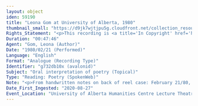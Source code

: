 ```yaml
---
layout: object
iden: 59190
title: "Leona Gom at University of Alberta, 1980"
thumbnail_small: "https://d9jk7wjtjpu5g.cloudfront.net/collection_resource_files/thumbnails/000/134/003/small/SW024_03.jpg?1669137181"
Rights_Statement: "<p>This recording is <a title='In Copyright' href='https://rightsstatements.org/page/InC/1.0/?language=en'>In Copyright</a> and is made available for non-commercial research and educational purposes, with permission from the rights holder(s). The University of Alberta wishes to hear from any copyright owner, or their representative, who believes that this recording has been used without authorization. Please contact <a title='erahelp@ualberta.ca' href='mailto:erahelp@ualberta.ca'>erahelp@ualberta.ca</a>. You may display/perform this material for non-commercial research or teaching purposes. For all other reproduction, performance or distribution uses, please contact the copyright holders</p>"
Duration: "00:47:46"
Agent: "Gom, Leona (Author)"
Date: "1980/02/21 (Performed)"
Language: "English"
Format: "Analogue (Recording Type)"
Identifier: "g732db10x (avalonid)"
Subject: "Oral interpretation of poetry (Topical)"
Type: "Reading: Poetry (SpokenWeb)"
Note: "<p>From handwritten notes on back of reel case: February 21/80, AV L-3, Leona Gom - Read following poems: 'Widow,' 'Terry,' 'Chop,' 'City of the End,' 'Blizzards,' 'Mother + Child,' 'Four We Know,' 'Nazis,' 'Raw Material,' 'Immigrants,' 'Collusion,' 'A Lot to Kill,' 'Wild Berries,' 'Landscape,' 'Ode to an Outhouse,' 'Double Standards,' 'Capitalism,' 'These Poems,' 'Justice,' 'Men Snoring'</p> (general)"
Date_First_Ingested: "2020-08-27"
Event_Location: "University of Alberta Humanities Centre Lecture Theatre 3"
---
```



